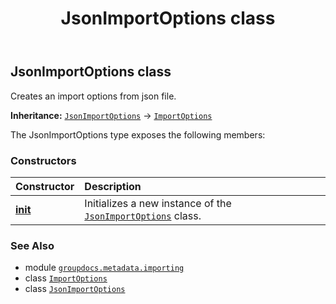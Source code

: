 ﻿---
title: JsonImportOptions class
second_title: GroupDocs.Metadata for Python via .NET API References
description: 
type: docs
url: /python-net/groupdocs.metadata.importing/jsonimportoptions/
is_root: false
weight: 30
---

## JsonImportOptions class

Creates an import options from json file.



**Inheritance:** [`JsonImportOptions`](/metadata/python-net/groupdocs.metadata.importing/jsonimportoptions) → 
[`ImportOptions`](/metadata/python-net/groupdocs.metadata.importing/importoptions)



The JsonImportOptions type exposes the following members:

### Constructors
| Constructor | Description |
| :- | :- |
| [__init__](/metadata/python-net/groupdocs.metadata.importing/jsonimportoptions/__init__/#) | Initializes a new instance of the [`JsonImportOptions`](/metadata/python-net/groupdocs.metadata.importing/jsonimportoptions) class. |



### See Also
* module [`groupdocs.metadata.importing`](..)
* class [`ImportOptions`](/metadata/python-net/groupdocs.metadata.importing/importoptions)
* class [`JsonImportOptions`](/metadata/python-net/groupdocs.metadata.importing/jsonimportoptions)
